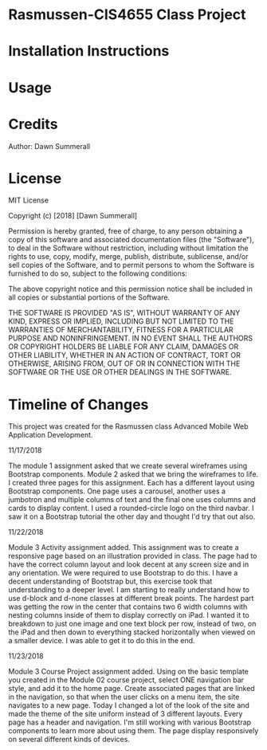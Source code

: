 # Rasmussen-CIS4655 Class Project

# Installation Instructions

# Usage

# Credits

Author: Dawn Summerall

# License

MIT License

Copyright (c) [2018] [Dawn Summerall]

Permission is hereby granted, free of charge, to any person obtaining a copy of this software and associated documentation files (the "Software"), to deal in the Software without restriction, including without limitation the rights to use, copy, modify, merge, publish, distribute, sublicense, and/or sell copies of the Software, and to permit persons to whom the Software is furnished to do so, subject to the following conditions:

The above copyright notice and this permission notice shall be included in all copies or substantial portions of the Software.

THE SOFTWARE IS PROVIDED "AS IS", WITHOUT WARRANTY OF ANY KIND, EXPRESS OR IMPLIED, INCLUDING BUT NOT LIMITED TO THE WARRANTIES OF MERCHANTABILITY, FITNESS FOR A PARTICULAR PURPOSE AND NONINFRINGEMENT. IN NO EVENT SHALL THE AUTHORS OR COPYRIGHT HOLDERS BE LIABLE FOR ANY CLAIM, DAMAGES OR OTHER LIABILITY, WHETHER IN AN ACTION OF CONTRACT, TORT OR OTHERWISE, ARISING FROM, OUT OF OR IN CONNECTION WITH THE SOFTWARE OR THE USE OR OTHER DEALINGS IN THE SOFTWARE.

# Timeline of Changes

This project was created for the Rasmussen class Advanced Mobile Web Application Development.

11/17/2018

The module 1 assignment asked that we create several wireframes using Bootstrap components. Module 2 asked that we bring the wireframes to life. I created three pages for this assignment. Each has a different layout using Bootstrap components. One page uses a carousel, another uses a jumbotron and multiple columns of text and the final one uses columns and cards to display content. I used a rounded-circle logo on the third navbar. I saw it on a Bootstrap tutorial the other day and thought I'd try that out also.

11/22/2018

Module 3 Activity assignment added. This assignment was to create a responsive page based on an illustration provided in class. The page had to have the correct column layout and look decent at any screen size and in any orientation. We were required to use Bootstrap to do this. I have a decent understanding of Bootstrap but, this exercise took that understanding to a deeper level. I am starting to really understand how to use d-block and d-none classes at different break points. The hardest part was getting the row in the center that contains two 6 width columns with nesting columns inside of them to display correctly on iPad. I wanted it to breakdown to just one image and one text block per row, instead of two, on the iPad and then down to everything stacked horizontally when viewed on a smaller device.  I was able to get it to do this in the end.

11/23/2018

Module 3 Course Project assignment added. Using on the basic template you created in the Module 02 course project, select ONE navigation bar style, and add it to the home page. Create associated pages that are linked in the navigation, so that when the user clicks on a menu item, the site navigates to a new page. Today I changed a lot of the look of the site and made the theme of the site uniform instead of 3 different layouts. Every page has a header and navigation. I'm still working with various Bootstrap components to learn more about using them. The page display responsively on several different kinds of devices.
